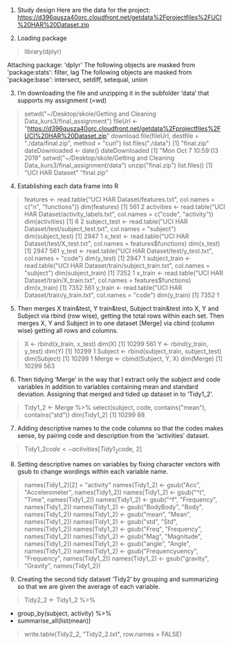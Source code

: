 1.	Study design
Here are the data for the project:
https://d396qusza40orc.cloudfront.net/getdata%2Fprojectfiles%2FUCI%20HAR%20Dataset.zip

2.	Loading package
> library(dplyr)

Attaching package: 'dplyr'
The following objects are masked from 'package:stats':
    filter, lag
The following objects are masked from 'package:base':
    intersect, setdiff, setequal, union

3.	I’m downloading the file and unzipping it in the subfolder ‘data’ that supports my assignment (=wd)

> setwd("~/Desktop/skole/Getting and Cleaning Data_kurs3/final_assignment")
> fileUrl <- "https://d396qusza40orc.cloudfront.net/getdata%2Fprojectfiles%2FUCI%20HAR%20Dataset.zip"
> download.file(fileUrl, destfile = "./data/final.zip", method = "curl")
> list.files("./data")
[1] "final.zip"
> dateDownloaded <- date()
> dateDownloaded
[1] "Mon Oct  7 10:59:03 2019"
> setwd("~/Desktop/skole/Getting and Cleaning Data_kurs3/final_assignment/data")
> unzip("final.zip")
> list.files()
[1] "UCI HAR Dataset" "final.zip"    

4.	Establishing each data frame into R

> features <- read.table("UCI HAR Dataset/features.txt", col.names = c("n", "functions"))
> dim(features)
[1] 561   2
> activities <- read.table("UCI HAR Dataset/activity_labels.txt", col.names = c("code", "activity"))
> dim(activities)
[1] 6 2
> subject_test <- read.table("UCI HAR Dataset/test/subject_test.txt", col.names = "subject")
> dim(subject_test)
[1] 2947    1
> x_test <- read.table("UCI HAR Dataset/test/X_test.txt", col.names = features$functions)
> dim(x_test)
[1] 2947  561
> y_test <- read.table("UCI HAR Dataset/test/y_test.txt", col.names = "code")
> dim(y_test)
[1] 2947    1
> subject_train <- read.table("UCI HAR Dataset/train/subject_train.txt", col.names = "subject")
> dim(subject_train)
[1] 7352    1
> x_train <- read.table("UCI HAR Dataset/train/X_train.txt", col.names = features$functions)
> dim(x_train)
[1] 7352  561
> y_train <- read.table("UCI HAR Dataset/train/y_train.txt", col.names = "code")
> dim(y_train)
[1] 7352    1

5.	Then merges X train&test, Y train&test, Subject train&test into X, Y and Subject via rbind (row wise), getting the total rows within each set. Then merges X, Y and Subject in to one dataset [Merge] via cbind (column wise) getting all rows and columns.

> X <- rbind(x_train, x_test)
> dim(X)
[1] 10299   561
> Y <- rbind(y_train, y_test)
> dim(Y)
[1] 10299     1
> Subject <- rbind(subject_train, subject_test)
> dim(Subject)
[1] 10299     1
> Merge <- cbind(Subject, Y, X)
> dim(Merge)
[1] 10299   563

6.	Then tidying ‘Merge’ in the way that I extract only the subject and code variables in addition to variables containing mean and standard deviation. Assigning that merged and tided up dataset in to ‘Tidy1_2’.

> Tidy1_2 <- Merge %>% select(subject, code, contains("mean"), contains("std"))
> dim(Tidy1_2)
[1] 10299    88

7.	Adding descriptive names to the code columns so that the codes makes sense, by pairing code and description from the ‘activities’ dataset.

> Tidy1_2$code <- activities[Tidy1_2$code, 2]

8.	Setting descriptive names on variables by fixing character vectors with gsub to change wordings within each variable name. 

> names(Tidy1_2)[2] = "activity"
> names(Tidy1_2) <- gsub("Acc", "Accelerometer", names(Tidy1_2))
> names(Tidy1_2) <- gsub("^t", "Time", names(Tidy1_2))
> names(Tidy1_2) <- gsub("^f", "Frequency", names(Tidy1_2))
> names(Tidy1_2) <- gsub("BodyBody", "Body", names(Tidy1_2))
> names(Tidy1_2) <- gsub("mean", "Mean", names(Tidy1_2))
> names(Tidy1_2) <- gsub("std", "Std", names(Tidy1_2))
> names(Tidy1_2) <- gsub("Freq", "Frequency", names(Tidy1_2))
> names(Tidy1_2) <- gsub("Mag", "Magnitude", names(Tidy1_2))
> names(Tidy1_2) <- gsub("angle", "Angle", names(Tidy1_2))
> names(Tidy1_2) <- gsub("Frequencyuency", "Frequency", names(Tidy1_2))
> names(Tidy1_2) <- gsub("gravity", "Gravity", names(Tidy1_2))

9.	Creating the second tidy dataset ‘Tidy2’ by grouping and summarizing so that we are given the average of each variable.

> Tidy2_2 <- Tidy1_2 %>%
+ group_by(subject, activity) %>%
+ summarise_all(list(mean))
> write.table(Tidy2_2, "Tidy2_2.txt", row.names = FALSE)
